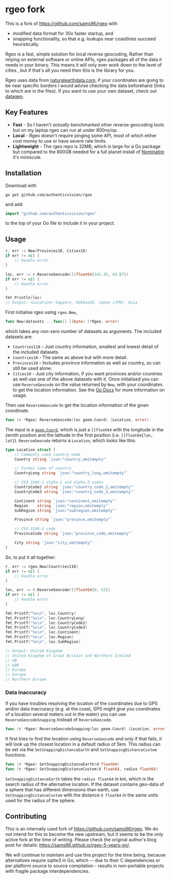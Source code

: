 # rgeo fork

This is a fork of https://github.com/sams96/rgeo with
* modified data format for 30x faster startup, and
* snapping functionality, so that e.g. lookups near coastlines succeed heuristically.

Rgeo is a fast, simple solution for local reverse geocoding, Rather than relying
on external software or online APIs, rgeo packages all of the data it needs in
your binary. This means it will only ever work down to the level of cities , but
if that's all you need then this is the library for you.

Rgeo uses data from [naturalearthdata.com](https://naturalearthdata.com), if
your coordinates are going to be near specific borders I would advise checking
the data beforehand (links to which are in the files). If you want to use your
own dataset, check out
[datagen](https://github.com/authenticvision/rgeo/tree/master/cmd/datagen).

## Key Features

 - **Fast** - So I haven't _actually_ benchmarked other reverse geocoding tools
   but on my laptop rgeo can run at under 800ns/op.
 - **Local** - Rgeo doesn't require pinging some API, most of which either cost
   money to use or have severe rate limits.
 - **Lightweight** - The rgeo repo is 32MB, which is large for a Go package but
   compared to the 800GB needed for a full planet install of
   [Nominatim](https://nominatim.org/release-docs/latest/admin/Installation/#hardware)
   it's miniscule.

## Installation

Download with

	go get github.com/authenticvision/rgeo

and add

```go
import "github.com/authenticvision/rgeo"
```

to the top of your Go file to include it in your project.

## Usage

```go
r, err := New(Provinces10, Cities10)
if err != nil {
	// Handle error
}

loc, err := r.ReverseGeocode([]float64{141.35, 43.07})
if err != nil {
	// Handle error
}

fmt.Println(loc)
// Output: <Location> Sapporo, Hokkaidō, Japan (JPN), Asia
```

First initialise rgeo using `rgeo.New`,
```go
func New(datasets ...func() []byte) (*Rgeo, error)
```
which takes any non-zero number of datasets as arguments. The included datasets
are:
 - `Countries110` - Just country information, smallest and lowest detail of the
   included datasets.
 - `Countries10` - The same as above but with more detail.
 - `Provinces10` - Includes province information as well as country, so can
   still be used alone.
 - `Cities10` - Just city information, if you want provinces and/or countries as
   well use one of the above datasets with it.
Once initialised you can use `ReverseGeocode` on the value returned by `New`,
with your coordinates to get the location information. See the [Go
Docs](https://pkg.go.dev/github.com/authenticvision/rgeo) for more information on usage.

Then use `ReverseGeocode` to get the location information of the given coordinate.

```go
func (r *Rgeo) ReverseGeocode(loc geom.Coord) (Location, error)
```

The input is a [`geom.Coord`](https://github.com/twpayne/go-geom), which is just
a `[]float64` with the longitude in the zeroth position and the latitude in the
first position (i.e. `[]float64{lon, lat}`). `ReverseGeocode` returns a
`Location`, which looks like this:

```go
type Location struct {
	// Commonly used country name
	Country string `json:"country,omitempty"`

	// Formal name of country
	CountryLong string `json:"country_long,omitempty"`

	// ISO 3166-1 alpha-1 and alpha-2 codes
	CountryCode2 string `json:"country_code_2,omitempty"`
	CountryCode3 string `json:"country_code_3,omitempty"`

	Continent string `json:"continent,omitempty"`
	Region    string `json:"region,omitempty"`
	SubRegion string `json:"subregion,omitempty"`

	Province string `json:"province,omitempty"`

	// ISO 3166-2 code
	ProvinceCode string `json:"province_code,omitempty"`

	City string `json:"city,omitempty"`
}
```

So, to put it all together:

```go
r, err := rgeo.New(Countries110)
if err != nil {
	// Handle error
}

loc, err := r.ReverseGeocode([]float64{0, 52})
if err != nil {
	// Handle error
}

fmt.Printf("%s\n", loc.Country)
fmt.Printf("%s\n", loc.CountryLong)
fmt.Printf("%s\n", loc.CountryCode2)
fmt.Printf("%s\n", loc.CountryCode3)
fmt.Printf("%s\n", loc.Continent)
fmt.Printf("%s\n", loc.Region)
fmt.Printf("%s\n", loc.SubRegion)

// Output: United Kingdom
// United Kingdom of Great Britain and Northern Ireland
// GB
// GBR
// Europe
// Europe
// Northern Europe
```

### Data inaccuracy
If you have troubles resolving the location of the coordinates due to GPS and/or
data inaccuracy (e.g. at the coast, GPS might give you coordinates of a location
several meters out in the water) you can use `ReverseGeocodeSnapping` instead of
`ReverseGeocode`.

```go
func (r *Rgeo) ReverseGeocodeSnapping(loc geom.Coord) (Location, error)
```

It first tries to find the location using `ReverseGeocode` and only if that fails,
it will look up the closest location in a default radius of 5km. This radius can
be set via the `SetSnappingDistanceEarth` and `SetSnappingDistanceCustom` functions.

```go
func (r *Rgeo) SetSnappingDistanceEarth(d float64)
func (r *Rgeo) SetSnappingDistanceCustom(d float64, radius float64)
```

`SetSnappingDistanceEarth` takes the `radius float64` in km, which is the search
radius of the alternative location. If the dataset contains geo-data of a sphere
that has different dimensions than earth, use `SetSnappingDistanceCustom` with the
distance `d float64` in the same units used for the radius of the sphere.

## Contributing

This is an internally used fork of https://github.com/sams96/rgeo.
We do not intend for this to become the new upstream, but it seems to be the
only active fork at the time of writing. Please check the original author's
blog post for details: https://sams96.github.io/rgeo-5-years-on/.

We will continue to maintain and use this project for the time being, because
alternatives require sqlite3 in Go, which -- due to their C dependencies or per
platform source to source compilation - results in non-portable projects with
fragile package interdependencies.
